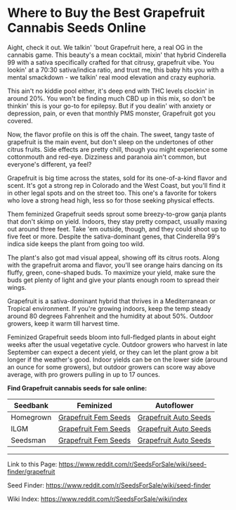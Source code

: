 # Where to Buy the Best Grapefruit Cannabis Seeds Online

Aight, check it out. We talkin' 'bout Grapefruit here, a real OG in the cannabis game. This beauty's a mean cocktail, mixin' that hybrid Cinderella 99 with a sativa specifically crafted for that citrusy, grapefruit vibe. You lookin' at a 70:30 sativa/indica ratio, and trust me, this baby hits you with a mental smackdown - we talkin' real mood elevation and crazy euphoria.

This ain't no kiddie pool either, it's deep end with THC levels clockin' in around 20%. You won't be finding much CBD up in this mix, so don't be thinkin' this is your go-to for epilepsy. But if you dealin' with anxiety or depression, pain, or even that monthly PMS monster, Grapefruit got you covered.

Now, the flavor profile on this is off the chain. The sweet, tangy taste of grapefruit is the main event, but don't sleep on the undertones of other citrus fruits. Side effects are pretty chill, though you might experience some cottonmouth and red-eye. Dizziness and paranoia ain't common, but everyone's different, ya feel?

Grapefruit is big time across the states, sold for its one-of-a-kind flavor and scent. It's got a strong rep in Colorado and the West Coast, but you'll find it in other legal spots and on the street too. This one's a favorite for tokers who love a strong head high, less so for those seeking physical effects.

Them feminized Grapefruit seeds sprout some breezy-to-grow ganja plants that don't skimp on yield. Indoors, they stay pretty compact, usually maxing out around three feet. Take 'em outside, though, and they could shoot up to five feet or more. Despite the sativa-dominant genes, that Cinderella 99's indica side keeps the plant from going too wild.

The plant's also got mad visual appeal, showing off its citrus roots. Along with the grapefruit aroma and flavor, you'll see orange hairs dancing on its fluffy, green, cone-shaped buds. To maximize your yield, make sure the buds get plenty of light and give your plants enough room to spread their wings.

Grapefruit is a sativa-dominant hybrid that thrives in a Mediterranean or Tropical environment. If you're growing indoors, keep the temp steady around 80 degrees Fahrenheit and the humidity at about 50%. Outdoor growers, keep it warm till harvest time.

Feminized Grapefruit seeds bloom into full-fledged plants in about eight weeks after the usual vegetative cycle. Outdoor growers who harvest in late September can expect a decent yield, or they can let the plant grow a bit longer if the weather's good. Indoor yields can be on the lower side (around an ounce for some growers), but outdoor growers can score way above average, with pro growers pulling in up to 17 ounces.

**Find Grapefruit cannabis seeds for sale online:**

| Seedbank  | Feminized | Autoflower |
|-----------|-----------|------------|
| Homegrown | [Grapefruit Fem Seeds](https://homegrowncannabisco.com/products/grapefruit-feminized-marijuana-seeds?a_aid=sale) | [Grapefruit Auto Seeds](https://homegrowncannabisco.com/products/grapefruit-autoflower-marijuana-seeds?a_aid=sale) |
| ILGM      | [Grapefruit Fem Seeds](https://ilgm.com/products/grapefruit-feminized-seeds?aff=2191) | [Grapefruit Auto Seeds](https://ilgm.com/products/grapefruit-autoflower-seeds?aff=2191) |
| Seedsman  | [Grapefruit Fem Seeds](https://www.seedsman.com/grapefruit-feminised-seeds-female-seedsfemale-grapefruit-fem?a_aid=56f632ea3916c) | [Grapefruit Auto Seeds](https://www.seedsman.com/grapefruit-matic-autoflowering-feminised-seeds?a_aid=56f632ea3916c) |

___

Link to this Page: https://www.reddit.com/r/SeedsForSale/wiki/seed-finder/grapefruit

Seed Finder: https://www.reddit.com/r/SeedsForSale/wiki/seed-finder

Wiki Index: https://www.reddit.com/r/SeedsForSale/wiki/index
